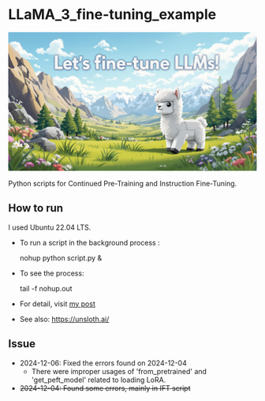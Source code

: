 # LLaMA_3_fine-tuning_example

![Cute Llama by Flux](cute_lama_by_Flux.png)

Python scripts for Continued Pre-Training and Instruction Fine-Tuning.

## How to run

I used Ubuntu 22.04 LTS.

- To run a script in the background process : 

    nohup python script.py & 
    
- To see the process:

    tail -f nohup.out

- For detail, visit [my post](https://disin7c9.github.io/practice/2024-11-21-Try-Fine-Tuning-LLMs-at-Home)

- See also: https://unsloth.ai/

## Issue

- 2024-12-06: Fixed the errors found on 2024-12-04
    - There were improper usages of 'from_pretrained' and 'get_peft_model' related to loading LoRA.
- ~~2024-12-04: Found some errors, mainly in IFT script~~
